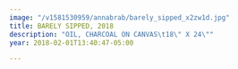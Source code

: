 ```yaml
---
image: "/v1581530959/annabrab/barely_sipped_x2zw1d.jpg"
title: BARELY SIPPED, 2018
description: "OIL, CHARCOAL ON CANVAS\t18\" X 24\""
year: 2018-02-01T13:40:47-05:00

---
```

